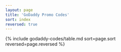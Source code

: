 ```yaml
---
layout: page
title: 'GoDaddy Promo Codes'
sort: index
reversed: true
---
```

{% include godaddy-codes/table.md sort=page.sort reversed=page.reversed %}
